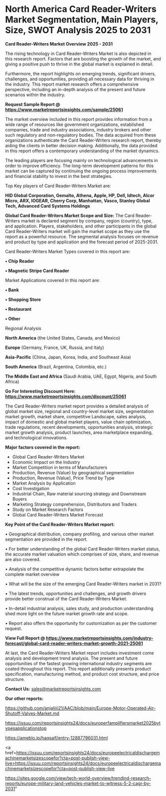 # North America Card Reader-Writers Market Segmentation, Main Players, Size, SWOT Analysis 2025 to 2031

<Strong> Card Reader-Writers Market Overview 2025 - 2031</strong>

The rising technology in Card Reader-Writers Market is also depicted in this research report. Factors that are boosting the growth of the market, and giving a positive push to thrive in the global market is explained in detail.

Furthermore, the report highlights on emerging trends, significant drivers, challenges, and opportunities, providing all necessary data for thriving in the industry. This report market research offers a comprehensive perspective, including an in-depth analysis of the present and future scenarios within the industry.

<strong>Request Sample Report @ <a href=https://www.marketreportsinsights.com/sample/25061>https://www.marketreportsinsights.com/sample/25061</a></strong>

The market overview included in this report provides information from a wide range of resources like government organizations, established companies, trade and industry associations, industry brokers and other such regulatory and non-regulatory bodies. The data acquired from these organizations authenticate the Card Reader-Writers research report, thereby aiding the clients in better decision making. Additionally, the data provided in this report offers a contemporary understanding of the market dynamics.

The leading players are focusing mainly on technological advancements in order to improve efficiency. The long-term development patterns for this market can be captured by continuing the ongoing process improvements and financial stability to invest in the best strategies.

Top Key players of Card Reader-Writers Market are:

<strong>HID Global Corporation, Gemalto, Athena, Apple, HP, Dell, Idtech, Alcor Micro, ARX, IOGEAR, Cherry Corp, Manhattan, Vasco, Stanley Global Tech, Advanced Card Systems Holdings</strong>

<strong><b>Global Card Reader-Writers Market Scope and Size:</b></strong>
The Card Reader-Writers market is declared segment by company, region (country), type, and application. Players, stakeholders, and other participants in the global Card Reader-Writers market will gain the market scope as they use the report as a powerful resource. The segmental analysis focuses on revenue and product by type and application and the forecast period of 2025-2031.

Card Reader-Writers Market Types covered in this report are:

<strong>• Chip Reader

• Magnetic Stripe Card Reader</strong>

Market Applications covered in this report are:

<strong>• Bank

• Shopping Store

• Restaurant

• Other</strong> 

Regional Analysis

<strong>North America</strong> (the United States, Canada, and Mexico)

<strong>Europe</strong> (Germany, France, UK, Russia, and Italy)

<strong>Asia-Pacific</strong> (China, Japan, Korea, India, and Southeast Asia)

<strong>South America</strong> (Brazil, Argentina, Colombia, etc.)

<strong>The Middle East and Africa</strong> (Saudi Arabia, UAE, Egypt, Nigeria, and South Africa)

<strong>Go For Interesting Discount Here: <a href=https://www.marketreportsinsights.com/discount/25061>https://www.marketreportsinsights.com/discount/25061</a></strong>

The Card Reader-Writers market report provides a detailed analysis of global market size, regional and country-level market size, segmentation market growth, market share, competitive Landscape, sales analysis, impact of domestic and global market players, value chain optimization, trade regulations, recent developments, opportunities analysis, strategic market growth analysis, product launches, area marketplace expanding, and technological innovations.

<strong><b>Major factors covered in the report:</b></strong>
<ul>
  <li>Global Card Reader-Writers Market </li>
  <li>Economic Impact on the Industry</li>
  <li>Market Competition in terms of Manufacturers</li>
  <li>Production, Revenue (Value) by geographical segmentation</li>
  <li>Production, Revenue (Value), Price Trend by Type</li>
  <li>Market Analysis by Application</li>
  <li>Cost Investigation</li>
  <li>Industrial Chain, Raw material sourcing strategy and Downstream Buyers</li>
  <li>Marketing Strategy comprehension, Distributors and Traders</li>
  <li>Study on Market Research Factors</li>
  <li>Global Card Reader-Writers Market Forecast</li>
</ul>

<strong><b>Key Point of the Card Reader-Writers Market report:</b></strong>

• Geographical distribution, company profiling, and various other market segmentation are provided in the report.

• For better understanding of the global Card Reader-Writers market status, the accurate market valuation which comprises of size, share, and revenue are also covered.

• Analysis of the competitive dynamic factors better extrapolate the complete market overview

• What will be the size of the emerging Card Reader-Writers market in 2031?

• The latest trends, opportunities and challenges, and growth drivers provide better construal of the Card Reader-Writers Market.

• In-detail industrial analysis, sales study, and production understanding shed more light on the future market growth rate and scope.

• Report also offers the opportunity for customization as per the customer request.

<strong><b>View Full Report @ <a href=https://www.marketreportsinsights.com/industry-forecast/global-card-reader-writers-market-growth-2021-25061>https://www.marketreportsinsights.com/industry-forecast/global-card-reader-writers-market-growth-2021-25061</a></b></strong>


At last, the Card Reader-Writers Market report includes investment come analysis and development trend analysis. The present and future opportunities of the fastest growing international industry segments are coated throughout this report. This report additionally presents product specification, manufacturing method, and product cost structure, and price structure.

<strong>Contact Us:</strong>
sales@marketreportsinsights.com

<strong>Our other reports:</strong>

<a href=https://github.com/anjaliiii21/AAC/blob/main/Europe-Motor-Operated-Air-Shutoff-Valves-Market.md>https://github.com/anjaliiii21/AAC/blob/main/Europe-Motor-Operated-Air-Shutoff-Valves-Market.md</a>

<a href=https://issuu.com/reportsinsights24/docs/europerfamplifiersmarket2025bytypesapplicationstop>https://issuu.com/reportsinsights24/docs/europerfamplifiersmarket2025bytypesapplicationstop</a>

<a href=https://ameblo.jp/haqsaif/entry-12887796031.html>https://ameblo.jp/haqsaif/entry-12887796031.html</a>

<a href=https://issuu.com/reportsinsights24/docs/europeelectricaldischargemachinemarketsizescopefor?cta=post-publish-view-live>https://issuu.com/reportsinsights24/docs/europeelectricaldischargemachinemarketsizescopefor?cta=post-publish-view-live</a>

<a href=https://sites.google.com/view/tech-world-overview/trendind-research-reports/europe-military-land-vehicles-market-to-witness-5-2-cagr-by-2031>https://sites.google.com/view/tech-world-overview/trendind-research-reports/europe-military-land-vehicles-market-to-witness-5-2-cagr-by-2031</a>"
